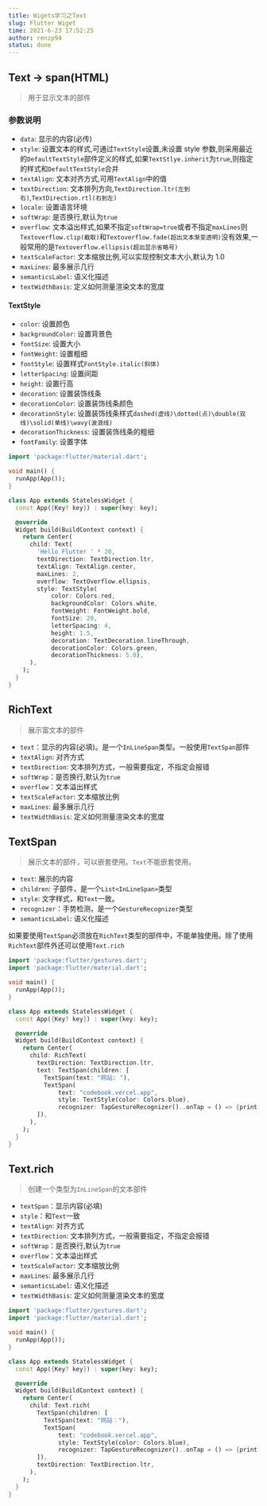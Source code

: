 ```yaml
---
title: Wigets学习之Text
slug: Flutter Wiget
time: 2021-6-23 17:52:25
author: renzp94
status: done
---
```


## Text → span(HTML)

> 用于显示文本的部件

### 参数说明

- `data`: 显示的内容(必传)
- `style`: 设置文本的样式,可通过`TextStyle`设置,未设置 style 参数,则采用最近的`DefaultTextStyle`部件定义的样式,如果`TextStlye.inherit`为`true`,则指定的样式和`DefaultTextStyle`合并
- `textAlign`: 文本对齐方式,可用`TextAlign`中的值
- `textDirection`: 文本排列方向,`TextDirection.ltr(左到右)`,`TextDirection.rtl(右到左)`
- `locale`: 设置语言环境
- `softWrap`: 是否换行,默认为`true`
- `overflow`: 文本溢出样式,如果不指定`softWrap=true`或者不指定`maxLines`则`Textoverflow.clip(截取)`和`Textoverflow.fade(超出文本渐变透明)`没有效果,一般常用的是`Textoverflow.ellipsis(超出显示省略号)`
- `textScaleFactor`: 文本缩放比例,可以实现控制文本大小,默认为 1.0
- `maxLines`: 最多展示几行
- `semanticsLabel`: 语义化描述
- `textWidthBasis`: 定义如何测量渲染文本的宽度

#### TextStyle

- `color`: 设置颜色
- `backgroundColor`: 设置背景色
- `fontSize`: 设置大小
- `fontWeight`: 设置粗细
- `fontStyle`: 设置样式`FontStyle.italic(斜体)`
- `letterSpacing`: 设置间距
- `height`: 设置行高
- `decoration`: 设置装饰线条
- `decorationColor`: 设置装饰线条颜色
- `decorationStyle`: 设置装饰线条样式`dashed(虚线)\dotted(点)\double(双线)\solid(单线)\wavy(波浪线)`
- `decorationThickness`: 设置装饰线条的粗细
- `fontFamily`: 设置字体

```dart
import 'package:flutter/material.dart';

void main() {
  runApp(App());
}

class App extends StatelessWidget {
  const App({Key? key}) : super(key: key);

  @override
  Widget build(BuildContext context) {
    return Center(
      child: Text(
        'Hello Flutter ' * 20,
        textDirection: TextDirection.ltr,
        textAlign: TextAlign.center,
        maxLines: 2,
        overflow: TextOverflow.ellipsis,
        style: TextStyle(
            color: Colors.red,
            backgroundColor: Colors.white,
            fontWeight: FontWeight.bold,
            fontSize: 20,
            letterSpacing: 4,
            height: 1.5,
            decoration: TextDecoration.lineThrough,
            decorationColor: Colors.green,
            decorationThickness: 5.0),
      ),
    );
  }
}

```

## RichText

> 展示富文本的部件

- `text`：显示的内容(必填)。是一个`InLineSpan`类型。一般使用`TextSpan`部件
- `textAlign`: 对齐方式
- `textDirection`: 文本排列方式，一般需要指定，不指定会报错
- `softWrap`：是否换行,默认为`true`
- `overflow`：文本溢出样式
- `textScaleFactor`: 文本缩放比例
- `maxLines`: 最多展示几行
- `textWidthBasis`: 定义如何测量渲染文本的宽度

## TextSpan

> 展示文本的部件，可以嵌套使用。`Text`不能嵌套使用。

- `text`: 展示的内容
- `children`: 子部件，是一个`List<InLineSpan>`类型
- `style`: 文字样式，和`Text`一致。
- `recognizer`：手势检测，是一个`GestureRecognizer`类型
- `semanticsLabel`: 语义化描述

如果要使用`TextSpan`必须放在`RichText`类型的部件中，不能单独使用。除了使用`RichText`部件外还可以使用`Text.rich`

```dart
import 'package:flutter/gestures.dart';
import 'package:flutter/material.dart';

void main() {
  runApp(App());
}

class App extends StatelessWidget {
  const App({Key? key}) : super(key: key);

  @override
  Widget build(BuildContext context) {
    return Center(
      child: RichText(
        textDirection: TextDirection.ltr,
        text: TextSpan(children: [
          TextSpan(text: "网站: "),
          TextSpan(
              text: "codebook.vercel.app",
              style: TextStyle(color: Colors.blue),
              recognizer: TapGestureRecognizer()..onTap = () => {print('点击网站')})
        ]),
      ),
    );
  }
}
```

## Text.rich

> 创建一个类型为`InLineSpan`的文本部件

- `textSpan`：显示内容(必填)
- `style`：和`Text`一致
- `textAlign`: 对齐方式
- `textDirection`: 文本排列方式，一般需要指定，不指定会报错
- `softWrap`：是否换行,默认为`true`
- `overflow`：文本溢出样式
- `textScaleFactor`: 文本缩放比例
- `maxLines`: 最多展示几行
- `semanticsLabel`: 语义化描述
- `textWidthBasis`: 定义如何测量渲染文本的宽度

```dart
import 'package:flutter/gestures.dart';
import 'package:flutter/material.dart';

void main() {
  runApp(App());
}

class App extends StatelessWidget {
  const App({Key? key}) : super(key: key);

  @override
  Widget build(BuildContext context) {
    return Center(
      child: Text.rich(
        TextSpan(children: [
          TextSpan(text: "网站："),
          TextSpan(
              text: "codebook.vercel.app",
              style: TextStyle(color: Colors.blue),
              recognizer: TapGestureRecognizer()..onTap = () => {print('点击网站')})
        ]),
        textDirection: TextDirection.ltr,
      ),
    );
  }
}
```
